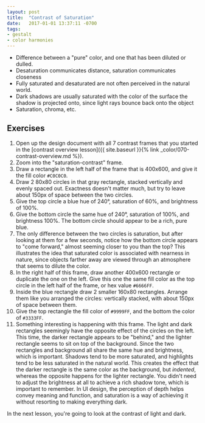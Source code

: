 ```yaml
---
layout: post
title:  "Contrast of Saturation"
date:   2017-01-01 13:37:11 -0700
tags:
- gestalt
- color harmonies
---
```

* Difference between a "pure" color, and one that has been diluted or dulled.
* Desaturation communicates distance, saturation communicates closeness
* Fully saturated and desaturated are not often perceived in the natural world.
* Dark shadows are usually saturated with the color of the surface the shadow is projected onto, since light rays bounce back onto the object
* Saturation, chroma, etc.


<!--more-->
## Exercises

1. Open up the design document with all 7 contrast frames that you started in the [contrast overview lesson]({{ site.baseurl }}{% link _color/070-contrast-overview.md %}).
2. Zoom into the "saturation-contrast" frame.
3. Draw a rectangle in the left half of the frame that is 400x600, and give it the fill color `#C0C0C0`.
4. Draw 2 80x80 circles in that gray rectangle, stacked vertically and evenly spaced out. Exactness doesn't matter much, but try to leave about 150px of space between the two circles.
5. Give the top circle a blue hue of 240°, saturation of 60%, and brightness of 100%.
6. Give the bottom circle the same hue of 240°, saturation of 100%, and brightness 100%. The bottom circle should appear to be a rich, pure blue.
7. The only difference between the two circles is saturation, but after looking at them for a few seconds, notice how the bottom circle appears to "come forward," almost seeming closer to you than the top? This illustrates the idea that saturated color is associated with nearness in nature, since objects farther away are viewed through an atmosphere that seems to dilute the color.
8. In the right half of this frame, draw another 400x600 rectangle or duplicate the one on the left. Give this one the same fill color as the top circle in the left half of the frame, or hex value `#6666FF`.
9. Inside the blue rectangle draw 2 smaller 160x80 rectangles. Arrange them like you arranged the circles: vertically stacked, with about 150px of space between them.
10. Give the top rectangle the fill color of `#9999FF`, and the bottom the color of `#3333FF`.
11. Something interesting is happening with this frame. The light and dark rectangles seemingly have the opposite effect of the circles on the left. This time, the darker rectangle appears to be "behind," and the lighter rectangle seems to sit on top of the background. Since the two rectangles and background all share the same hue and brightness, which is important. Shadows tend to be more saturated, and highlights tend to be less saturated in the natural world. This creates the effect that the darker rectangle is the same color as the background, but *indented*, whereas the opposite happens for the lighter rectangle. You didn't need to adjust the brightness at all to achieve a rich shadow tone, which is important to remember. In UI design, the perception of depth helps convey meaning and function, and saturation is a way of achieving it without resorting to making everything dark.

In the next lesson, you're going to look at the contrast of light and dark.
